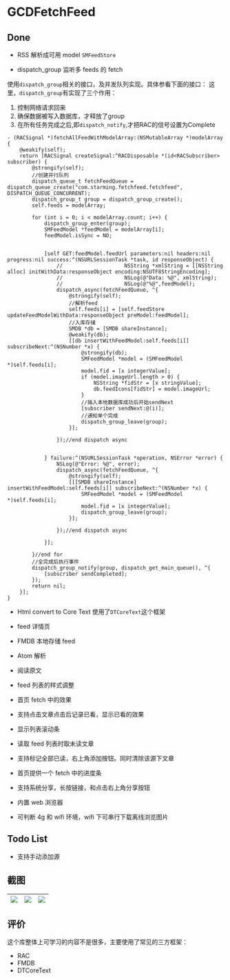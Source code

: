 # GCDFetchFeed

## Done

* RSS 解析成可用 model `SMFeedStore`

* dispatch_group 监听多 feeds 的 fetch

使用`dispatch_group`相关的接口，及并发队列实现。具体参看下面的接口：
这里，`dispatch_group`有实现了三个作用：
1. 控制网络请求回来
2. 确保数据被写入数据库，才释放了group
3. 在所有任务完成之后,即`dispatch_notify`,才把RAC的信号设置为Complete


```
- (RACSignal *)fetchAllFeedWithModelArray:(NSMutableArray *)modelArray {
    @weakify(self);
    return [RACSignal createSignal:^RACDisposable *(id<RACSubscriber> subscriber) {
        @strongify(self);
        //创建并行队列
        dispatch_queue_t fetchFeedQueue = dispatch_queue_create("com.starming.fetchfeed.fetchfeed", DISPATCH_QUEUE_CONCURRENT);
        dispatch_group_t group = dispatch_group_create();
        self.feeds = modelArray;
        
        for (int i = 0; i < modelArray.count; i++) {
            dispatch_group_enter(group);
            SMFeedModel *feedModel = modelArray[i];
            feedModel.isSync = NO;
            

            [self GET:feedModel.feedUrl parameters:nil headers:nil progress:nil success:^(NSURLSessionTask *task, id responseObject) {
                //                    NSString *xmlString = [[NSString alloc] initWithData:responseObject encoding:NSUTF8StringEncoding];
                //                    NSLog(@"Data: %@", xmlString);
                //                    NSLog(@"%@",feedModel);
                dispatch_async(fetchFeedQueue, ^{
                    @strongify(self);
                    //解析feed
                    self.feeds[i] = [self.feedStore updateFeedModelWithData:responseObject preModel:feedModel];
                    //入库存储
                    SMDB *db = [SMDB shareInstance];
                    @weakify(db);
                    [[db insertWithFeedModel:self.feeds[i]] subscribeNext:^(NSNumber *x) {
                        @strongify(db);
                        SMFeedModel *model = (SMFeedModel *)self.feeds[i];
                        model.fid = [x integerValue];
                        if (model.imageUrl.length > 0) {
                            NSString *fidStr = [x stringValue];
                            db.feedIcons[fidStr] = model.imageUrl;
                        }
                        //插入本地数据库成功后开始sendNext
                        [subscriber sendNext:@(i)];
                        //通知单个完成
                        dispatch_group_leave(group);
                    }];

                });//end dispatch async


            } failure:^(NSURLSessionTask *operation, NSError *error) {
                NSLog(@"Error: %@", error);
                dispatch_async(fetchFeedQueue, ^{
                    @strongify(self);
                    [[[SMDB shareInstance] insertWithFeedModel:self.feeds[i]] subscribeNext:^(NSNumber *x) {
                        SMFeedModel *model = (SMFeedModel *)self.feeds[i];
                        model.fid = [x integerValue];
                        dispatch_group_leave(group);
                    }];

                });//end dispatch async

            }];
            
        }//end for
        //全完成后执行事件
        dispatch_group_notify(group, dispatch_get_main_queue(), ^{
            [subscriber sendCompleted];
        });
        return nil;
    }];
}
```


* Html convert to Core Text
使用了`DTCoreText`这个框架

* feed 详情页


* FMDB 本地存储 feed
* Atom 解析
* 阅读原文
* feed 列表的样式调整
* 首页 fetch 中的效果
* 支持点击文章点击后记录已看，显示已看的效果
* 显示列表滚动条
* 读取 feed 列表时取未读文章
* 支持标记全部已读，右上角添加按钮。同时清除该源下文章
* 首页提供一个 fetch 中的进度条
* 支持系统分享，长按链接，和点击右上角分享按钮
* 内置 web 浏览器
* 可判断 4g 和 wifi 环境，wifi 下可串行下载离线浏览图片

## Todo List
* 支持手动添加源

## 截图

![](https://github.com/ming1016/GCDFetchFeed/blob/master/GCDFetchFeed/resource/ScreenShot1.png?raw=true)|![](https://github.com/ming1016/GCDFetchFeed/blob/master/GCDFetchFeed/resource/ScreenShot2.png?raw=true)|![](https://github.com/ming1016/GCDFetchFeed/blob/master/GCDFetchFeed/resource/ScreenShot3.png?raw=true)  
:-------------------------:|:-------------------------:|:-------------------------:

## 评价
这个库整体上可学习的内容不是很多，主要使用了常见的三方框架：
* RAC
* FMDB
* DTCoreText
